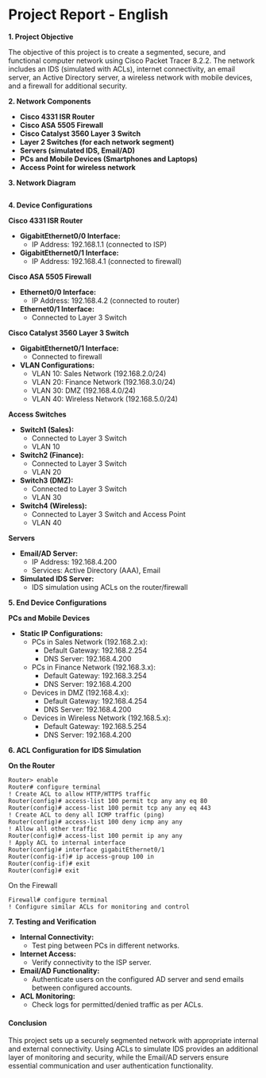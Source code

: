 # Project Report - English

**1. Project Objective**

The objective of this project is to create a segmented, secure, and functional computer network using Cisco Packet Tracer 8.2.2. The network includes an IDS (simulated with ACLs), internet connectivity, an email server, an Active Directory server, a wireless network with mobile devices, and a firewall for additional security.

**2. Network Components**

* **Cisco 4331 ISR Router**
* **Cisco ASA 5505 Firewall**
* **Cisco Catalyst 3560 Layer 3 Switch**
* **Layer 2 Switches (for each network segment)**
* **Servers (simulated IDS, Email/AD)**
* **PCs and Mobile Devices (Smartphones and Laptops)**
* **Access Point for wireless network**

**3. Network Diagram**

<figure><img src=".gitbook/assets/Captura de ecrã de 2024-07-04 21-46-04.png" alt=""><figcaption></figcaption></figure>

**4. Device Configurations**

**Cisco 4331 ISR Router**

* **GigabitEthernet0/0 Interface:**
  * IP Address: 192.168.1.1 (connected to ISP)
* **GigabitEthernet0/1 Interface:**
  * IP Address: 192.168.4.1 (connected to firewall)

**Cisco ASA 5505 Firewall**

* **Ethernet0/0 Interface:**
  * IP Address: 192.168.4.2 (connected to router)
* **Ethernet0/1 Interface:**
  * Connected to Layer 3 Switch

**Cisco Catalyst 3560 Layer 3 Switch**

* **GigabitEthernet0/1 Interface:**
  * Connected to firewall
* **VLAN Configurations:**
  * VLAN 10: Sales Network (192.168.2.0/24)
  * VLAN 20: Finance Network (192.168.3.0/24)
  * VLAN 30: DMZ (192.168.4.0/24)
  * VLAN 40: Wireless Network (192.168.5.0/24)

**Access Switches**

* **Switch1 (Sales):**
  * Connected to Layer 3 Switch
  * VLAN 10
* **Switch2 (Finance):**
  * Connected to Layer 3 Switch
  * VLAN 20
* **Switch3 (DMZ):**
  * Connected to Layer 3 Switch
  * VLAN 30
* **Switch4 (Wireless):**
  * Connected to Layer 3 Switch and Access Point
  * VLAN 40

**Servers**

* **Email/AD Server:**
  * IP Address: 192.168.4.200
  * Services: Active Directory (AAA), Email
* **Simulated IDS Server:**
  * IDS simulation using ACLs on the router/firewall

**5. End Device Configurations**

**PCs and Mobile Devices**

* **Static IP Configurations:**
  * PCs in Sales Network (192.168.2.x):
    * Default Gateway: 192.168.2.254
    * DNS Server: 192.168.4.200
  * PCs in Finance Network (192.168.3.x):
    * Default Gateway: 192.168.3.254
    * DNS Server: 192.168.4.200
  * Devices in DMZ (192.168.4.x):
    * Default Gateway: 192.168.4.254
    * DNS Server: 192.168.4.200
  * Devices in Wireless Network (192.168.5.x):
    * Default Gateway: 192.168.5.254
    * DNS Server: 192.168.4.200

**6. ACL Configuration for IDS Simulation**

**On the Router**

```
Router> enable
Router# configure terminal
! Create ACL to allow HTTP/HTTPS traffic
Router(config)# access-list 100 permit tcp any any eq 80
Router(config)# access-list 100 permit tcp any any eq 443
! Create ACL to deny all ICMP traffic (ping)
Router(config)# access-list 100 deny icmp any any
! Allow all other traffic
Router(config)# access-list 100 permit ip any any
! Apply ACL to internal interface
Router(config)# interface gigabitEthernet0/1
Router(config-if)# ip access-group 100 in
Router(config-if)# exit
Router(config)# exit
```

On the Firewall

```
Firewall# configure terminal
! Configure similar ACLs for monitoring and control
```

**7. Testing and Verification**

* **Internal Connectivity:**
  * Test ping between PCs in different networks.
* **Internet Access:**
  * Verify connectivity to the ISP server.
* **Email/AD Functionality:**
  * Authenticate users on the configured AD server and send emails between configured accounts.
* **ACL Monitoring:**
  * Check logs for permitted/denied traffic as per ACLs.

#### Conclusion

This project sets up a securely segmented network with appropriate internal and external connectivity. Using ACLs to simulate IDS provides an additional layer of monitoring and security, while the Email/AD servers ensure essential communication and user authentication functionality.
